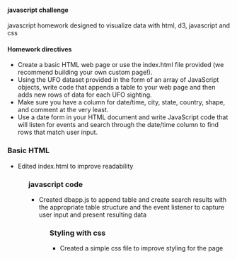 <h4>javascript challenge</h4>  

javascript homework designed to visualize data with html, d3, javascript and css

<h4>Homework directives</h4>  
<ul>
<li>Create a basic HTML web page or use the index.html file provided (we recommend building your own custom page!).

<li>Using the UFO dataset provided in the form of an array of JavaScript objects, write code that appends a table to your web page and then adds new rows of data for each UFO sighting.

<li>Make sure you have a column for date/time, city, state, country, shape, and comment at the very least.

<li>Use a date form in your HTML document and write JavaScript code that will listen for events and search through the date/time column to find rows that match user input.
</ul>

<h3>Basic HTML</h3>
<ul>
<li>Edited index.html to improve readability
<ul> 
<h3>javascript code</h3>
<ul>
<li>Created dbapp.js to append table and create search results with the appropriate table structure and the event listener to capture user input and present resulting data
<ul>
<h3>Styling with css</h3>
<ul>
<li>Created a simple css file to improve styling for the page
<ul>
